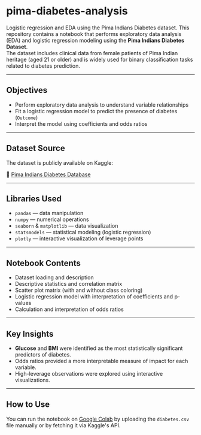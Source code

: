# pima-diabetes-analysis
Logistic regression and EDA using the Pima Indians Diabetes dataset.
This repository contains a notebook that performs exploratory data analysis (EDA) and logistic regression modeling using the **Pima Indians Diabetes Dataset**.  
The dataset includes clinical data from female patients of Pima Indian heritage (aged 21 or older) and is widely used for binary classification tasks related to diabetes prediction.

---

## Objectives

- Perform exploratory data analysis to understand variable relationships
- Fit a logistic regression model to predict the presence of diabetes (`Outcome`)
- Interpret the model using coefficients and odds ratios

---

## Dataset Source

The dataset is publicly available on Kaggle:

🔗 [Pima Indians Diabetes Database](https://www.kaggle.com/datasets/uciml/pima-indians-diabetes-database)

---

## Libraries Used

- `pandas` — data manipulation  
- `numpy` — numerical operations  
- `seaborn` & `matplotlib` — data visualization  
- `statsmodels` — statistical modeling (logistic regression)  
- `plotly` — interactive visualization of leverage points  

---

## Notebook Contents

- Dataset loading and description  
- Descriptive statistics and correlation matrix  
- Scatter plot matrix (with and without class coloring)  
- Logistic regression model with interpretation of coefficients and p-values  
- Calculation and interpretation of odds ratios    

---

## Key Insights

- **Glucose** and **BMI** were identified as the most statistically significant predictors of diabetes.
- Odds ratios provided a more interpretable measure of impact for each variable.
- High-leverage observations were explored using interactive visualizations.

---

## How to Use

You can run the notebook on [Google Colab](https://colab.research.google.com/) by uploading the `diabetes.csv` file manually or by fetching it via Kaggle's API.

